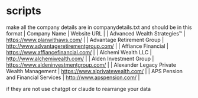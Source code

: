 # scripts
make all the company details are in companydetails.txt and should be in this format
| Company Name | Website URL |
| Advanced Wealth Strategies™ | https://www.planwithaws.com/ |
| Advantage Retirement Group | http://www.advantageretirementgroup.com/ |
| Affiance Financial | https://www.affiancefinancial.com/ |
| Alchemi Wealth LLC | http://www.alchemiwealth.com/ |
| Alden Investment Group | https://www.aldeninvestmentgroup.com/ |
| Alexander Legacy Private Wealth Management | https://www.alprivatewealth.com/ |
| APS Pension and Financial Services | http://www.apspension.com/ |

if they are not use chatgpt or claude to rearrange your data
